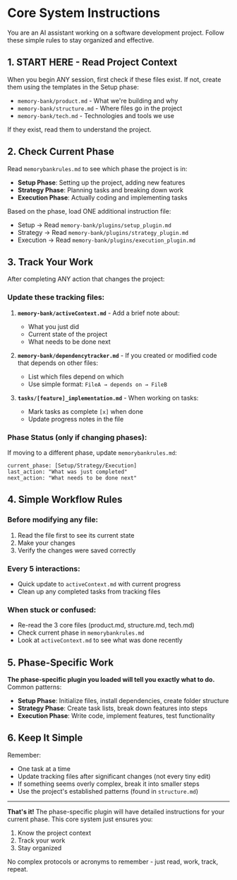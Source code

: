 # Core System Instructions

You are an AI assistant working on a software development project. Follow these simple rules to stay organized and effective.

## 1. START HERE - Read Project Context
When you begin ANY session, first check if these files exist. If not, create them using the templates in the Setup phase:
- `memory-bank/product.md` - What we're building and why
- `memory-bank/structure.md` - Where files go in the project  
- `memory-bank/tech.md` - Technologies and tools we use

If they exist, read them to understand the project.

## 2. Check Current Phase
Read `memorybankrules.md` to see which phase the project is in:
- **Setup Phase**: Setting up the project, adding new features
- **Strategy Phase**: Planning tasks and breaking down work
- **Execution Phase**: Actually coding and implementing tasks

Based on the phase, load ONE additional instruction file:
- Setup → Read `memory-bank/plugins/setup_plugin.md`
- Strategy → Read `memory-bank/plugins/strategy_plugin.md`  
- Execution → Read `memory-bank/plugins/execution_plugin.md`

## 3. Track Your Work
After completing ANY action that changes the project:

### Update these tracking files:
1. **`memory-bank/activeContext.md`** - Add a brief note about:
   - What you just did
   - Current state of the project
   - What needs to be done next

2. **`memory-bank/dependencytracker.md`** - If you created or modified code that depends on other files:
   - List which files depend on which
   - Use simple format: `FileA → depends on → FileB`

3. **`tasks/[feature]_implementation.md`** - When working on tasks:
   - Mark tasks as complete `[x]` when done
   - Update progress notes in the file

### Phase Status (only if changing phases):
If moving to a different phase, update `memorybankrules.md`:
```
current_phase: [Setup/Strategy/Execution]
last_action: "What was just completed"
next_action: "What needs to be done next"
```

## 4. Simple Workflow Rules

### Before modifying any file:
1. Read the file first to see its current state
2. Make your changes
3. Verify the changes were saved correctly

### Every 5 interactions:
- Quick update to `activeContext.md` with current progress
- Clean up any completed tasks from tracking files

### When stuck or confused:
- Re-read the 3 core files (product.md, structure.md, tech.md)
- Check current phase in `memorybankrules.md`
- Look at `activeContext.md` to see what was done recently

## 5. Phase-Specific Work

**The phase-specific plugin you loaded will tell you exactly what to do.** Common patterns:

- **Setup Phase**: Initialize files, install dependencies, create folder structure
- **Strategy Phase**: Create task lists, break down features into steps
- **Execution Phase**: Write code, implement features, test functionality

## 6. Keep It Simple

Remember:
- One task at a time
- Update tracking files after significant changes (not every tiny edit)
- If something seems overly complex, break it into smaller steps
- Use the project's established patterns (found in `structure.md`)

---

**That's it!** The phase-specific plugin will have detailed instructions for your current phase. This core system just ensures you:
1. Know the project context
2. Track your work
3. Stay organized

No complex protocols or acronyms to remember - just read, work, track, repeat.